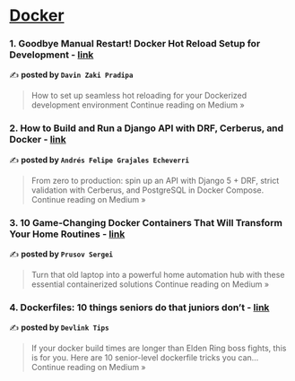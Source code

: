 
<h1><a href=https://medium.com/tag/docker/recommended target="_blank" rel="noopener noreferrer">Docker</a></h1>
<h3>1. Goodbye Manual Restart! Docker Hot Reload Setup for Development - <a href="https://medium.com/@davinzaki/goodbye-manual-restart-docker-hot-reload-setup-for-development-1aba370b8265?source=rss------docker-5" target="_blank" rel="noopener noreferrer">link</a></h3>

✍️ **posted by `Davin Zaki Pradipa`**

<blockquote>How to set up seamless hot reloading for your Dockerized development environment
Continue reading on Medium »</blockquote>

<h3>2. How to Build and Run a Django API with DRF, Cerberus, and Docker - <a href="https://medium.com/@a.fgrajaless/how-to-build-and-run-a-django-api-with-drf-cerberus-and-docker-70bbe787df50?source=rss------docker-5" target="_blank" rel="noopener noreferrer">link</a></h3>

✍️ **posted by `Andrés Felipe Grajales Echeverri`**

<blockquote>From zero to production: spin up an API with Django 5 + DRF, strict validation with Cerberus, and PostgreSQL in Docker Compose.
Continue reading on Medium »</blockquote>

<h3>3. 10 Game-Changing Docker Containers That Will Transform Your Home Routines - <a href="https://medium.com/@sergey.prusov/10-game-changing-docker-containers-that-will-transform-your-home-routines-5e05df7189ce?source=rss------docker-5" target="_blank" rel="noopener noreferrer">link</a></h3>

✍️ **posted by `Prusov Sergei`**

<blockquote>Turn that old laptop into a powerful home automation hub with these essential containerized solutions
Continue reading on Medium »</blockquote>

<h3>4. Dockerfiles: 10 things seniors do that juniors don’t - <a href="https://medium.com/@devlinktips/dockerfiles-10-things-seniors-do-that-juniors-dont-68b3a4f40c3e?source=rss------docker-5" target="_blank" rel="noopener noreferrer">link</a></h3>

✍️ **posted by `Devlink Tips`**

<blockquote>If your docker build times are longer than Elden Ring boss fights, this is for you. Here are 10 senior-level dockerfile tricks you can…
Continue reading on Medium »</blockquote>

